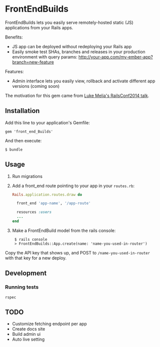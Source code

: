 # FrontEndBuilds

FrontEndBuilds lets you easily serve remotely-hosted static (JS) applications from your Rails apps.

Benefits:
  - JS app can be deployed without redeploying your Rails app
  - Easily smoke test SHAs, branches and releases in your production environment with query params:
    http://your-app.com/my-ember-app?branch=new-feature

Features:
  - Admin interface lets you easily view, rollback and activate different app versions (coming soon)

The motivation for this gem came from [Luke Melia's RailsConf2014 talk]().


## Installation

Add this line to your application's Gemfile:

    gem 'front_end_Builds' 

And then execute:

    $ bundle 


## Usage

1. Run migrations
2. Add a front_end route pointing to your app in your `routes.rb`:

    ```rb
    Rails.application.routes.draw do

      front_end 'app-name', '/app-route'

      resources :users
      ...
    end
    ```

3. Make a FrontEndBuild model from the rails console:

        $ rails console
        > FrontEndBuilds::App.create(name: 'name-you-used-in-router')

Copy the API key that shows up, and POST to `/name-you-used-in-router` with that key for a new deploy.


## Development

### Running tests

```
rspec
```


## TODO

* Customize fetching endpoint per app
* Create docs site
* Build admin ui
* Auto live setting
